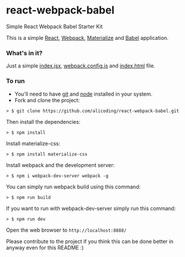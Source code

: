 # react-webpack-babel
Simple React Webpack Babel Starter Kit


This is a simple [React](https://facebook.github.io/react/), [Webpack](http://webpack.github.io/), [Materialize](http://materializecss.com/) and [Babel](https://babeljs.io/) application.

### What's in it?

Just a simple [index.jsx](./index.jsx), [webpack.config.js](./webpack.config.js) and [index.html](./public/index.html) file.

### To run

* You'll need to have [git](https://git-scm.com/) and [node](https://nodejs.org/en/) installed in your system.
* Fork and clone the project:

```
> $ git clone https://github.com/alicoding/react-webpack-babel.git
```

Then install the dependencies:

```
> $ npm install
```
Install materialize-css:
```
> $ npm install materialize-css
```
Install webpack and the development server:

```
> $ npm i webpack-dev-server webpack -g
```

You can simply run webpack build using this command: 

```
> $ npm run build
```

If you want to run with webpack-dev-server simply run this command: 

```
> $ npm run dev
```

Open the web browser to `http://localhost:8888/`

Please contribute to the project if you think this can be done better in anyway even for this README :)
